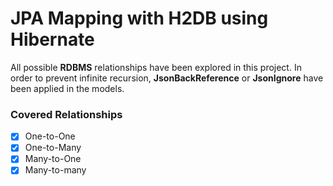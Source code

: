 # JPA Mapping with H2DB using Hibernate

All possible **RDBMS** relationships have been explored in this project.
In order to prevent infinite recursion, **JsonBackReference** or **JsonIgnore**
have been applied in the models.

### Covered Relationships
- [x] One-to-One
- [x] One-to-Many
- [X] Many-to-One
- [x] Many-to-many
